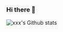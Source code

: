 ### Hi there 👋
![xxx's Github stats](https://github-readme-stats.vercel.app/api?username=UltramarineW&show_icons=true)



